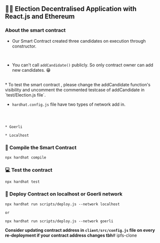 ## 👷‍♀️ Election Decentralised Application with React.js and Ethereum

### About the smart contract

* Our Smart Contract created three candidates on execution through constructor.
<br />

* You can't call `addCandidate()` publicly. So only contract owner can add new candidates. 😁
<br />
* To test the smart contract , please change the addCandidate function's visibility and uncomment the commented testcase of addCandidate in `test/Election.js file`.
<br />

*  `hardhat.config.js` file have two types of network add in. 
<br />

```

* Goerli 

* Localhost

```

### 📨 Compile the Smart Contract

```
npx hardhat compile
```

### 💻 Test the contract

```
npx hardhat test 

```


### 🚀 Deploy Contract on localhost or Goerli network


```
npx hardhat run scripts/deploy.js --network localhost

or 

npx hardhat run scripts/deploy.js --network goerli

```

**Consider updating contract address in ```client/src/config.js``` file on every re-deployment if your contract address changes tbh**# ipfs-clone

